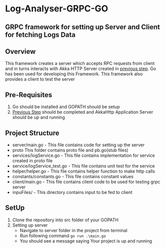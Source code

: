 # Log-Analyser-GRPC-GO
## GRPC framework for setting up Server and Client for fetching Logs Data

## Overview

This framework creates a server which accepts RPC requests from client and in turns interacts with Akka HTTP Server created in [previous step](https://github.com/TomarGunjan/AwsLogAnalysisWithLambdaAkkaGrpc/tree/master/akka-http-loganalyser-scala#readme). Go has been used for developing this Framework. This framework also provides a client to test the server

## Pre-Requisites
1. Go should be installed and GOPATH should be setup
2. [Previous Step](https://github.com/TomarGunjan/AwsLogAnalysisWithLambdaAkkaGrpc/tree/master/akka-http-loganalyser-scala#readme) should be completed and AkkaHttp Application Server should be up and running

## Project Structure

  -  server/main.go - This file contains code for setting up the server
  -  proto This folder contains proto file and pb.go(stub files)
  -  services/logService.go - This file contains implementation for service created in proto file
  -  service/logService_test.go - This file contains unit test for the service
  -  helper/helper.go - This file contains helper function to make http calls
  -  constants/constants.go - This file contains constant values
  -  client/main.go - This file contains client code to be used for testing grpc server
  -  inpuFiles/ - This directory contains input to be fed to client
  
## SetUp

1. Clone the repository into src folder of your GOPATH
2. Setting up server
    - Navigate to server folder in the project from terminal 
    - Run following command ```go run .\main.go```
    - You should see a message saying Your project is up and running


